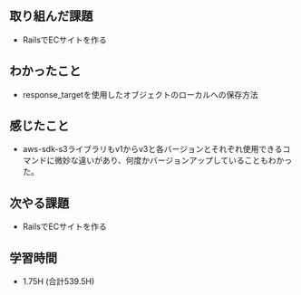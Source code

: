 ## 取り組んだ課題
- RailsでECサイトを作る
  
## わかったこと  
- response_targetを使用したオブジェクトのローカルへの保存方法
  
## 感じたこと  
- aws-sdk-s3ライブラリもv1からv3と各バージョンとそれぞれ使用できるコマンドに微妙な違いがあり、何度かバージョンアップしていることもわかった。
  
## 次やる課題  
- RailsでECサイトを作る
  
## 学習時間  
- 1.75H (合計539.5H)
